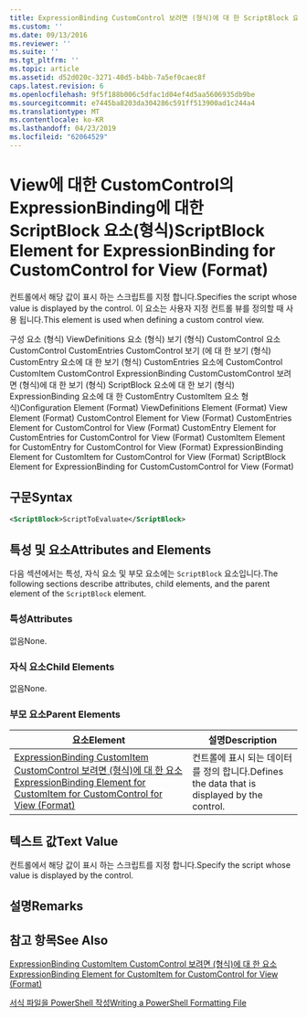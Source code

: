 ```yaml
---
title: ExpressionBinding CustomControl 보려면 (형식)에 대 한 ScriptBlock 요소 | Microsoft Docs
ms.custom: ''
ms.date: 09/13/2016
ms.reviewer: ''
ms.suite: ''
ms.tgt_pltfrm: ''
ms.topic: article
ms.assetid: d52d020c-3271-40d5-b4bb-7a5ef0caec8f
caps.latest.revision: 6
ms.openlocfilehash: 9f5f188b006c5dfac1d04ef4d5aa5606935db9be
ms.sourcegitcommit: e7445ba8203da304286c591ff513900ad1c244a4
ms.translationtype: MT
ms.contentlocale: ko-KR
ms.lasthandoff: 04/23/2019
ms.locfileid: "62064529"
---
```

# <a name="scriptblock-element-for-expressionbinding-for-customcontrol-for-view-format"></a><span data-ttu-id="06fde-102">View에 대한 CustomControl의 ExpressionBinding에 대한 ScriptBlock 요소(형식)</span><span class="sxs-lookup"><span data-stu-id="06fde-102">ScriptBlock Element for ExpressionBinding for CustomControl for View (Format)</span></span>

<span data-ttu-id="06fde-103">컨트롤에서 해당 값이 표시 하는 스크립트를 지정 합니다.</span><span class="sxs-lookup"><span data-stu-id="06fde-103">Specifies the script whose value is displayed by the control.</span></span> <span data-ttu-id="06fde-104">이 요소는 사용자 지정 컨트롤 뷰를 정의할 때 사용 됩니다.</span><span class="sxs-lookup"><span data-stu-id="06fde-104">This element is used when defining a custom control view.</span></span>

<span data-ttu-id="06fde-105">구성 요소 (형식) ViewDefinitions 요소 (형식) 보기 (형식) CustomControl 요소 CustomControl CustomEntries CustomControl 보기 (에 대 한 보기 (형식) CustomEntry 요소에 대 한 보기 (형식) CustomEntries 요소에 CustomControl CustomItem CustomControl ExpressionBinding CustomCustomControl 보려면 (형식)에 대 한 보기 (형식) ScriptBlock 요소에 대 한 보기 (형식) ExpressionBinding 요소에 대 한 CustomEntry CustomItem 요소 형식)</span><span class="sxs-lookup"><span data-stu-id="06fde-105">Configuration Element (Format) ViewDefinitions Element (Format) View Element (Format) CustomControl Element for View (Format) CustomEntries Element for CustomControl for View (Format) CustomEntry Element for CustomEntries for CustomControl for View (Format) CustomItem Element for CustomEntry for CustomControl for View (Format) ExpressionBinding Element for CustomItem for CustomControl for View (Format) ScriptBlock Element for ExpressionBinding for CustomCustomControl for View (Format)</span></span>

## <a name="syntax"></a><span data-ttu-id="06fde-106">구문</span><span class="sxs-lookup"><span data-stu-id="06fde-106">Syntax</span></span>

```xml
<ScriptBlock>ScriptToEvaluate</ScriptBlock>
```

## <a name="attributes-and-elements"></a><span data-ttu-id="06fde-107">특성 및 요소</span><span class="sxs-lookup"><span data-stu-id="06fde-107">Attributes and Elements</span></span>

<span data-ttu-id="06fde-108">다음 섹션에서는 특성, 자식 요소 및 부모 요소에는 `ScriptBlock` 요소입니다.</span><span class="sxs-lookup"><span data-stu-id="06fde-108">The following sections describe attributes, child elements, and the parent element of the `ScriptBlock` element.</span></span>

### <a name="attributes"></a><span data-ttu-id="06fde-109">특성</span><span class="sxs-lookup"><span data-stu-id="06fde-109">Attributes</span></span>

<span data-ttu-id="06fde-110">없음</span><span class="sxs-lookup"><span data-stu-id="06fde-110">None.</span></span>

### <a name="child-elements"></a><span data-ttu-id="06fde-111">자식 요소</span><span class="sxs-lookup"><span data-stu-id="06fde-111">Child Elements</span></span>

<span data-ttu-id="06fde-112">없음</span><span class="sxs-lookup"><span data-stu-id="06fde-112">None.</span></span>

### <a name="parent-elements"></a><span data-ttu-id="06fde-113">부모 요소</span><span class="sxs-lookup"><span data-stu-id="06fde-113">Parent Elements</span></span>

|<span data-ttu-id="06fde-114">요소</span><span class="sxs-lookup"><span data-stu-id="06fde-114">Element</span></span>|<span data-ttu-id="06fde-115">설명</span><span class="sxs-lookup"><span data-stu-id="06fde-115">Description</span></span>|
|-------------|-----------------|
|[<span data-ttu-id="06fde-116">ExpressionBinding CustomItem CustomControl 보려면 (형식)에 대 한 요소</span><span class="sxs-lookup"><span data-stu-id="06fde-116">ExpressionBinding Element for CustomItem for CustomControl for View (Format)</span></span>](./expressionbinding-element-for-customitem-for-customcontrol-for-view-format.md)|<span data-ttu-id="06fde-117">컨트롤에 표시 되는 데이터를 정의 합니다.</span><span class="sxs-lookup"><span data-stu-id="06fde-117">Defines the data that is displayed by the control.</span></span>|

## <a name="text-value"></a><span data-ttu-id="06fde-118">텍스트 값</span><span class="sxs-lookup"><span data-stu-id="06fde-118">Text Value</span></span>

<span data-ttu-id="06fde-119">컨트롤에서 해당 값이 표시 하는 스크립트를 지정 합니다.</span><span class="sxs-lookup"><span data-stu-id="06fde-119">Specify the script whose value is displayed by the control.</span></span>

## <a name="remarks"></a><span data-ttu-id="06fde-120">설명</span><span class="sxs-lookup"><span data-stu-id="06fde-120">Remarks</span></span>

## <a name="see-also"></a><span data-ttu-id="06fde-121">참고 항목</span><span class="sxs-lookup"><span data-stu-id="06fde-121">See Also</span></span>

[<span data-ttu-id="06fde-122">ExpressionBinding CustomItem CustomControl 보려면 (형식)에 대 한 요소</span><span class="sxs-lookup"><span data-stu-id="06fde-122">ExpressionBinding Element for CustomItem for CustomControl for View (Format)</span></span>](./expressionbinding-element-for-customitem-for-customcontrol-for-view-format.md)

[<span data-ttu-id="06fde-123">서식 파일을 PowerShell 작성</span><span class="sxs-lookup"><span data-stu-id="06fde-123">Writing a PowerShell Formatting File</span></span>](./writing-a-powershell-formatting-file.md)
